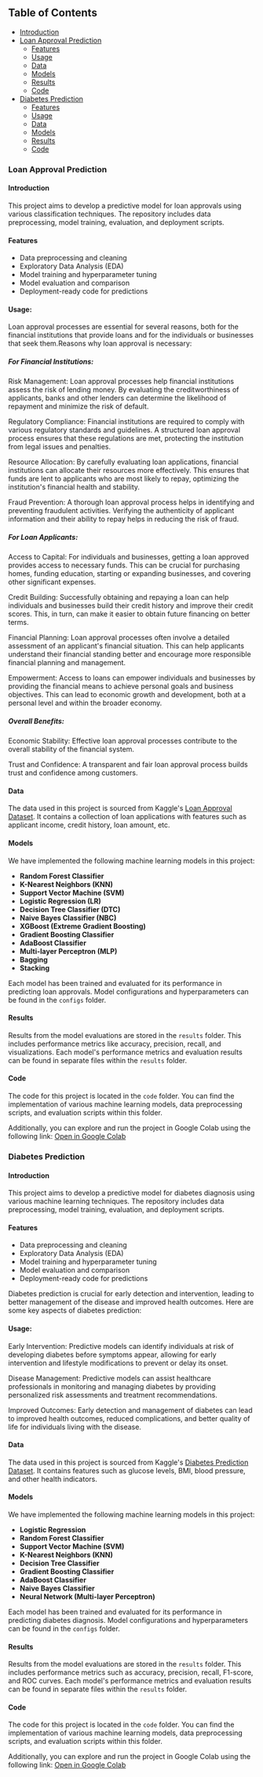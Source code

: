 ## Table of Contents
- [Introduction](#introduction)
- [Loan Approval Prediction](#loan-approval-prediction)
  - [Features](#loan-features)
  - [Usage](#loan-usage)
  - [Data](#loan-data)
  - [Models](#loan-models)
  - [Results](#loan-results)
  - [Code](#loan-code)
- [Diabetes Prediction](#diabetes-prediction)
  - [Features](#diabetes-features)
  - [Usage](#diabetes-usage)
  - [Data](#diabetes-data)
  - [Models](#diabetes-models)
  - [Results](#diabetes-results)
  - [Code](#loan-code)

### Loan Approval Prediction

#### Introduction
This project aims to develop a predictive model for loan approvals using various classification techniques. The repository includes data preprocessing, model training, evaluation, and deployment scripts.

#### Features
- Data preprocessing and cleaning
- Exploratory Data Analysis (EDA)
- Model training and hyperparameter tuning
- Model evaluation and comparison
- Deployment-ready code for predictions

#### Usage: 
Loan approval processes are essential for several reasons, both for the financial institutions that provide loans and for the individuals or businesses that seek them.Reasons why loan approval is necessary:

##### For Financial Institutions:
Risk Management: Loan approval processes help financial institutions assess the risk of lending money. By evaluating the creditworthiness of applicants, banks and other lenders can determine the likelihood of repayment and minimize the risk of default.

Regulatory Compliance: Financial institutions are required to comply with various regulatory standards and guidelines. A structured loan approval process ensures that these regulations are met, protecting the institution from legal issues and penalties.

Resource Allocation: By carefully evaluating loan applications, financial institutions can allocate their resources more effectively. This ensures that funds are lent to applicants who are most likely to repay, optimizing the institution's financial health and stability.

Fraud Prevention: A thorough loan approval process helps in identifying and preventing fraudulent activities. Verifying the authenticity of applicant information and their ability to repay helps in reducing the risk of fraud.

##### For Loan Applicants:
Access to Capital: For individuals and businesses, getting a loan approved provides access to necessary funds. This can be crucial for purchasing homes, funding education, starting or expanding businesses, and covering other significant expenses.

Credit Building: Successfully obtaining and repaying a loan can help individuals and businesses build their credit history and improve their credit scores. This, in turn, can make it easier to obtain future financing on better terms.

Financial Planning: Loan approval processes often involve a detailed assessment of an applicant's financial situation. This can help applicants understand their financial standing better and encourage more responsible financial planning and management.

Empowerment: Access to loans can empower individuals and businesses by providing the financial means to achieve personal goals and business objectives. This can lead to economic growth and development, both at a personal level and within the broader economy.

##### Overall Benefits:
Economic Stability: Effective loan approval processes contribute to the overall stability of the financial system.

Trust and Confidence: A transparent and fair loan approval process builds trust and confidence among customers.

#### Data
The data used in this project is sourced from Kaggle's [Loan Approval Dataset](https://www.kaggle.com/datasets). It contains a collection of loan applications with features such as applicant income, credit history, loan amount, etc.

#### Models
We have implemented the following machine learning models in this project:

- **Random Forest Classifier**
- **K-Nearest Neighbors (KNN)**
- **Support Vector Machine (SVM)**
- **Logistic Regression (LR)**
- **Decision Tree Classifier (DTC)**
- **Naive Bayes Classifier (NBC)**
- **XGBoost (Extreme Gradient Boosting)**
- **Gradient Boosting Classifier**
- **AdaBoost Classifier**
- **Multi-layer Perceptron (MLP)**
- **Bagging**
- **Stacking**

Each model has been trained and evaluated for its performance in predicting loan approvals. Model configurations and hyperparameters can be found in the `configs` folder.

#### Results
Results from the model evaluations are stored in the `results` folder. This includes performance metrics like accuracy, precision, recall, and visualizations. Each model's performance metrics and evaluation results can be found in separate files within the `results` folder.

#### Code

The code for this project is located in the `code` folder. You can find the implementation of various machine learning models, data preprocessing scripts, and evaluation scripts within this folder.

Additionally, you can explore and run the project in Google Colab using the following link:
[Open in Google Colab](https://colab.research.google.com/drive/1ZRqmNw0oMUUHzXJSsGqWURTV3cy8VR2H?usp=sharing)


### Diabetes Prediction

#### Introduction
This project aims to develop a predictive model for diabetes diagnosis using various machine learning techniques. The repository includes data preprocessing, model training, evaluation, and deployment scripts.

#### Features
- Data preprocessing and cleaning
- Exploratory Data Analysis (EDA)
- Model training and hyperparameter tuning
- Model evaluation and comparison
- Deployment-ready code for predictions

Diabetes prediction is crucial for early detection and intervention, leading to better management of the disease and improved health outcomes. Here are some key aspects of diabetes prediction:

#### Usage:
Early Intervention: Predictive models can identify individuals at risk of developing diabetes before symptoms appear, allowing for early intervention and lifestyle modifications to prevent or delay its onset.

Disease Management: Predictive models can assist healthcare professionals in monitoring and managing diabetes by providing personalized risk assessments and treatment recommendations.

Improved Outcomes: Early detection and management of diabetes can lead to improved health outcomes, reduced complications, and better quality of life for individuals living with the disease.

#### Data
The data used in this project is sourced from Kaggle's [Diabetes Prediction Dataset](https://www.kaggle.com/datasets). It contains features such as glucose levels, BMI, blood pressure, and other health indicators.

#### Models
We have implemented the following machine learning models in this project:

- **Logistic Regression**
- **Random Forest Classifier**
- **Support Vector Machine (SVM)**
- **K-Nearest Neighbors (KNN)**
- **Decision Tree Classifier**
- **Gradient Boosting Classifier**
- **AdaBoost Classifier**
- **Naive Bayes Classifier**
- **Neural Network (Multi-layer Perceptron)**

Each model has been trained and evaluated for its performance in predicting diabetes diagnosis. Model configurations and hyperparameters can be found in the `configs` folder.

#### Results
Results from the model evaluations are stored in the `results` folder. This includes performance metrics such as accuracy, precision, recall, F1-score, and ROC curves. Each model's performance metrics and evaluation results can be found in separate files within the `results` folder.

#### Code

The code for this project is located in the `code` folder. You can find the implementation of various machine learning models, data preprocessing scripts, and evaluation scripts within this folder.

Additionally, you can explore and run the project in Google Colab using the following link:
[Open in Google Colab](https://colab.research.google.com/drive/1ucHGHUSyUUsU8DCnfmfVXjyZb7Aoqoiq?usp=sharing)
